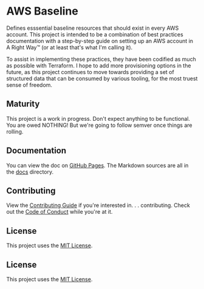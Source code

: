 # AWS Baseline

Defines esssential baseline resources that should exist in every AWS account.
This project is intended to be a combination of best practices documentation
with a step-by-step guide on setting up an AWS account in A Right Way™ (or at
least that's what I'm calling it).

To assist in implementing these practices, they have been codified as much as
possible with Terraform. I hope to add more provisioning options in the future,
as this project continues to move towards providing a set of structured data
that can be consumed by various tooling, for the most truest sense of freedom.

## Maturity

This project is a work in progress. Don't expect anything to be functional. You
are owed NOTHING! But we're going to follow semver once things are rolling.

## Documentation

You can view the doc on [GitHub Pages]. The Markdown sources are all in the
[docs] directory.

## Contributing

View the [Contributing Guide] if you're interested in. . . contributing. Check
out the [Code of Conduct] while you're at it.

## License

This project uses the [MIT License].

## License

This project uses the [MIT License].


<!-- Markdown Anchors -->
[GitHub Pages]: https://timoguin.github.io/aws-baseline
[docs]: https://github.com/timoguin/aws-baseline/tree/master/docs
[Contributing Guide]: .github/CONTRIBUTING.md
[Code of Conduct]: .github/CODE_OF_CONDUCT.md
[MIT License]: .github/LICENSE.md
